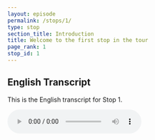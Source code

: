```yaml
---
layout: episode
permalink: /stops/1/
type: stop
section_title: Introduction
title: Welcome to the first stop in the tour
page_rank: 1
stop_id: 1
---
```


<div id="stop-1-en">
  <h2>English Transcript</h2>
  <p>This is the English transcript for Stop 1.</p>
  <audio controls>
    <source src="{{ site.baseurl }}/audio/NASA_main_APU_Shutdown_en.mp3" type="audio/mpeg">
    Your browser does not support the audio element.
  </audio>
</div>

<div id="stop-1-ar" style="display: none; direction: rtl; text-align: right;">
  <h2>النص باللغة العربية</h2>
  <p>هذا هو النص العربي للنقطة الأولى.</p>
  <audio controls>
    <source src="{{ site.baseurl }}/audio/NASA_main_APU_Shutdown_ar.mp3" type="audio/mpeg">
    المتصفح الخاص بك لا يدعم عنصر الصوت.
  </audio>
</div>
